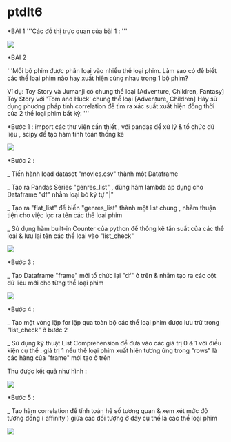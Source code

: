 # ptdlt6
*BÀI 1 
'''Các đồ thị trực quan của bài 1 : '''

<img src="https://i.imgur.com/fhQfX55.png">

*BÀI 2

'''Mỗi bộ phim được phân loại vào nhiều thể loại phim.
Làm sao có để biết các thể loại phim nào hay xuất hiện cùng nhau trong 1 bộ phim?

Ví dụ: Toy Story và Jumanji có chung thể loại [Adventure, Children, Fantasy] 
Toy Story với 'Tom and Huck' chung thể loại [Adventure, Children]
Hãy sử dụng phương pháp tính correlation để tìm ra xác suất xuất hiện đồng thời của 2 thể loại phim bất kỳ.
'''

*Bước 1 : import các thư viện cần thiết , với pandas để xử lý & tổ chức dữ liệu , scipy để tạo hàm tính toán thống kê

<img src="https://i.imgur.com/LKXEjxW.png">

*Bước 2 : <p> _ Tiến hành load dataset "movies.csv" thành một Dataframe<br></p>
          <p> _ Tạo ra Pandas Series "genres_list" , dùng hàm lambda áp dụng cho Dataframe "df" nhằm loại bỏ ký tự "|"<br></p>
          <p> _ Tạo ra "flat_list" để biến "genres_list" thành một list chung ,
          nhằm thuận tiện cho việc lọc ra tên các thể loại phim<br></p>
          <p>_ Sử dụng hàm built-in Counter của python để thống kê tần suất của các thể loại 
          & lưu lại tên các thể loại vào "list_check"<br></p>
          
<img src="https://i.imgur.com/4AcVGHV.png">

*Bước 3 : <p> _ Tạo Dataframe "frame" mới tổ chức lại "df" ở trên & nhằm tạo ra các cột dữ liệu mới cho từng thể loại phim<br></p>

<img src="https://i.imgur.com/Q82AOuC.png">

*Bước 4 : <p> _ Tạo một vòng lặp for lặp qua toàn bộ các thể loại phim được lưu trữ trong "list_check" ở bước 2<br></p>
          <p> _ Sử dụng kỹ thuật List Comprehension để đưa vào các giá trị 0 & 1 với điều kiện cụ thể : giá trị 1 nếu thể loại phim xuất hiện tương ứng trong "rows" là các hàng của "frame" mới tạo ở trên<br></p>
          <p> Thu được kết quả như hình : </p>
          
<img src="https://i.imgur.com/ENVHQtx.png">

*Bước 5 : <p> _ Tạo hàm correlation để tính toán hệ số tương quan & xem xét mức độ tương đồng ( affinity ) giữa các đối tượng
          ở đây cụ thể là các thể loại phim </p>

<img src="https://i.imgur.com/vjHeHl4.png">

